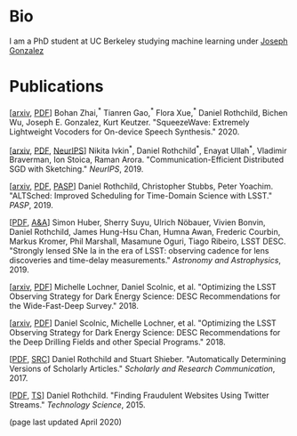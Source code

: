 # Bio

I am a PhD student at UC Berkeley studying machine learning under [Joseph Gonzalez](https://people.eecs.berkeley.edu/~jegonzal/)

# Publications

\[[arxiv](https://arxiv.org/abs/2001.05685), [PDF](pdfs/sqeezewave.pdf)\]
Bohan Zhai,<sup>\*</sup> Tianren Gao,<sup>\*</sup> Flora Xue,<sup>\*</sup> Daniel Rothchild, Bichen Wu, Joseph E. Gonzalez, Kurt Keutzer.
"SqueezeWave: Extremely Lightweight Vocoders for On-device Speech Synthesis."
2020.

\[[arxiv](https://arxiv.org/abs/1903.04488), [PDF](pdfs/sketched_sgd.pdf), [NeurIPS](http://papers.nips.cc/paper/9473-communication-efficient-distributed-sgd-with-sketching)\]
Nikita Ivkin<sup>\*</sup>, Daniel Rothchild<sup>\*</sup>, Enayat Ullah<sup>\*</sup>, Vladimir Braverman, Ion Stoica, Raman Arora.
"Communication-Efficient Distributed SGD with Sketching."
<i>NeurIPS</i>, 2019.

\[[arxiv](https://arxiv.org/abs/1903.00531), [PDF](pdfs/altsched.pdf), [PASP](https://iopscience.iop.org/article/10.1088/1538-3873/ab3300/meta)\]
Daniel Rothchild, Christopher Stubbs, Peter Yoachim.
"ALTSched: Improved Scheduling for Time-Domain Science with LSST."
<i>PASP</i>, 2019.

\[[PDF](pdfs/lensed_sn.pdf), [A&A](https://www.aanda.org/articles/aa/abs/2019/11/aa35370-19/aa35370-19.html)\]
Simon Huber, Sherry Suyu, Ulrich Nöbauer, Vivien Bonvin, Daniel Rothchild, James Hung-Hsu Chan, Humna Awan, Frederic Courbin, Markus Kromer, Phil Marshall, Masamune Oguri, Tiago Ribeiro, LSST DESC.
"Strongly lensed SNe Ia in the era of LSST: observing cadence for lens discoveries and time-delay measurements."
<i>Astronomy and Astrophysics</i>, 2019.

\[[arxiv](https://arxiv.org/abs/1812.00515), [PDF](pdfs/desc_wfd.pdf)\]
Michelle Lochner, Daniel Scolnic, et al.
"Optimizing the LSST Observing Strategy for Dark Energy Science: DESC Recommendations for the Wide-Fast-Deep Survey."
2018.

\[[arxiv](https://arxiv.org/abs/1812.00516), [PDF](pdfs/desc_dd.pdf)\]
Daniel Scolnic, Michelle Lochner, et al.
"Optimizing the LSST Observing Strategy for Dark Energy Science: DESC Recommendations for the Deep Drilling Fields and other Special Programs."
2018.

\[[PDF](pdfs/scholarly_articles.pdf), [SRC](https://src-online.ca/index.php/src/article/view/268)\]
Daniel Rothchild and Stuart Shieber.
"Automatically Determining Versions of Scholarly Articles."
<i>Scholarly and Research Communication</i>, 2017.

\[[PDF](pdfs/twitter.pdf), [TS](https://techscience.org/a/2015092905/)\]
Daniel Rothchild.
"Finding Fraudulent Websites Using Twitter Streams."
<i>Technology Science</i>, 2015.


(page last updated April 2020)
